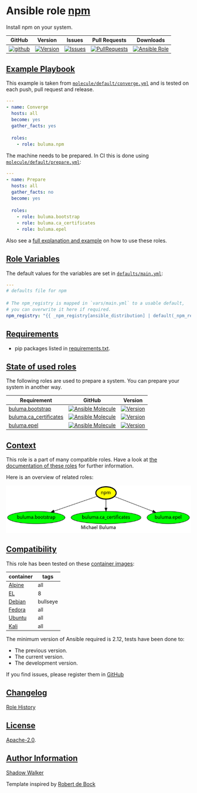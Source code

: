 # Ansible role [npm](https://galaxy.ansible.com/ui/standalone/roles/buluma/npm/documentation)

Install npm on your system.

|GitHub|Version|Issues|Pull Requests|Downloads|
|------|-------|------|-------------|---------|
|[![github](https://github.com/buluma/ansible-role-npm/actions/workflows/molecule.yml/badge.svg)](https://github.com/buluma/ansible-role-npm/actions/workflows/molecule.yml)|[![Version](https://img.shields.io/github/release/buluma/ansible-role-npm.svg)](https://github.com/buluma/ansible-role-npm/releases/)|[![Issues](https://img.shields.io/github/issues/buluma/ansible-role-npm.svg)](https://github.com/buluma/ansible-role-npm/issues/)|[![PullRequests](https://img.shields.io/github/issues-pr-closed-raw/buluma/ansible-role-npm.svg)](https://github.com/buluma/ansible-role-npm/pulls/)|[![Ansible Role](https://img.shields.io/ansible/role/d/buluma/npm)](https://galaxy.ansible.com/ui/standalone/roles/buluma/npm/documentation)|

## [Example Playbook](#example-playbook)

This example is taken from [`molecule/default/converge.yml`](https://github.com/buluma/ansible-role-npm/blob/master/molecule/default/converge.yml) and is tested on each push, pull request and release.

```yaml
---
- name: Converge
  hosts: all
  become: yes
  gather_facts: yes

  roles:
    - role: buluma.npm
```

The machine needs to be prepared. In CI this is done using [`molecule/default/prepare.yml`](https://github.com/buluma/ansible-role-npm/blob/master/molecule/default/prepare.yml):

```yaml
---
- name: Prepare
  hosts: all
  gather_facts: no
  become: yes

  roles:
    - role: buluma.bootstrap
    - role: buluma.ca_certificates
    - role: buluma.epel
```

Also see a [full explanation and example](https://buluma.github.io/how-to-use-these-roles.html) on how to use these roles.

## [Role Variables](#role-variables)

The default values for the variables are set in [`defaults/main.yml`](https://github.com/buluma/ansible-role-npm/blob/master/defaults/main.yml):

```yaml
---
# defaults file for npm

# The npm_registry is mapped in `vars/main.yml` to a usable default,
# you can overwrite it here if required.
npm_registry: "{{ _npm_registry[ansible_distribution] | default(_npm_registry['default']) }}"
```

## [Requirements](#requirements)

- pip packages listed in [requirements.txt](https://github.com/buluma/ansible-role-npm/blob/master/requirements.txt).

## [State of used roles](#state-of-used-roles)

The following roles are used to prepare a system. You can prepare your system in another way.

| Requirement | GitHub | Version |
|-------------|--------|--------|
|[buluma.bootstrap](https://galaxy.ansible.com/buluma/bootstrap)|[![Ansible Molecule](https://github.com/buluma/ansible-role-bootstrap/actions/workflows/molecule.yml/badge.svg)](https://github.com/buluma/ansible-role-bootstrap/actions/workflows/molecule.yml)|[![Version](https://img.shields.io/github/release/buluma/ansible-role-bootstrap.svg)](https://github.com/shadowwalker/ansible-role-bootstrap)|
|[buluma.ca_certificates](https://galaxy.ansible.com/buluma/ca_certificates)|[![Ansible Molecule](https://github.com/buluma/ansible-role-ca_certificates/actions/workflows/molecule.yml/badge.svg)](https://github.com/buluma/ansible-role-ca_certificates/actions/workflows/molecule.yml)|[![Version](https://img.shields.io/github/release/buluma/ansible-role-ca_certificates.svg)](https://github.com/shadowwalker/ansible-role-ca_certificates)|
|[buluma.epel](https://galaxy.ansible.com/buluma/epel)|[![Ansible Molecule](https://github.com/buluma/ansible-role-epel/actions/workflows/molecule.yml/badge.svg)](https://github.com/buluma/ansible-role-epel/actions/workflows/molecule.yml)|[![Version](https://img.shields.io/github/release/buluma/ansible-role-epel.svg)](https://github.com/shadowwalker/ansible-role-epel)|

## [Context](#context)

This role is a part of many compatible roles. Have a look at [the documentation of these roles](https://buluma.github.io/) for further information.

Here is an overview of related roles:

![dependencies](https://raw.githubusercontent.com/buluma/ansible-role-npm/png/requirements.png "Dependencies")

## [Compatibility](#compatibility)

This role has been tested on these [container images](https://hub.docker.com/u/buluma):

|container|tags|
|---------|----|
|[Alpine](https://hub.docker.com/repository/docker/buluma/alpine/general)|all|
|[EL](https://hub.docker.com/repository/docker/buluma/enterpriselinux/general)|8|
|[Debian](https://hub.docker.com/repository/docker/buluma/debian/general)|bullseye|
|[Fedora](https://hub.docker.com/repository/docker/buluma/fedora/general)|all|
|[Ubuntu](https://hub.docker.com/repository/docker/buluma/ubuntu/general)|all|
|[Kali](https://hub.docker.com/repository/docker/buluma/kali/general)|all|

The minimum version of Ansible required is 2.12, tests have been done to:

- The previous version.
- The current version.
- The development version.

If you find issues, please register them in [GitHub](https://github.com/buluma/ansible-role-npm/issues)

## [Changelog](#changelog)

[Role History](https://github.com/buluma/ansible-role-npm/blob/master/CHANGELOG.md)

## [License](#license)

[Apache-2.0](https://github.com/buluma/ansible-role-npm/blob/master/LICENSE).

## [Author Information](#author-information)

[Shadow Walker](https://buluma.github.io/)


Template inspired by [Robert de Bock](https://github.com/robertdebock)
